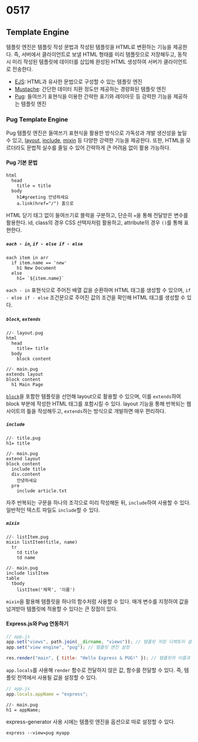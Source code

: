 # 0517

## Template Engine

템플릿 엔진은 템플릿 작성 문법과 작성된 템플릿을 HTML로 변환하는 기능을 제공한다. 즉, 서버에서 클라이언트로 보낼 HTML 형태를 미리 템플릿으로 저장해두고, 동작 시 미리 작성된 템플릿에 데이터를 삽입해 완성된 HTML 생성하여 서버가 클라이언트로 전송한다.

- [EJS](https://www.npmjs.com/package/ejs): HTML과 유사한 문법으로 구성할 수 있는 템플릿 엔진
- [Mustache](https://github.com/janl/mustache.js): 간단한 데이터 치환 정도만 제공하는 경량화된 템플릿 엔진
- [Pug](https://pugjs.org/api/getting-started.html): 들여쓰기 표현식을 이용한 간략한 표기와 레이아웃 등 강력한 기능을 제공하는 템플릿 엔진

### Pug Template Engine

Pug 템플릿 엔진은 들여쓰기 표현식을 활용한 방식으로 가독성과 개발 생산성을 높일 수 있고, [layout](https://pugjs.org/language/inheritance.html), [include](https://pugjs.org/language/includes.html), [mixin](https://pugjs.org/language/mixins.html) 등 다양한 강력한 기능을 제공한다. 또한, HTML을 모르더라도 문법적 실수를 줄일 수 있어 간략하게 큰 어려움 없이 활용 가능하다.

#### Pug 기본 문법

```pug
html
  head
    title = title
  body
    h1#greeting 안녕하세요
    a.link(href="/") 홈으로
```

HTML 닫기 태그 없이 들여쓰기로 블럭을 구분하고, 단순히 `=`을 통해 전달받은 변수를 활용한다. id, class의 경우 CSS 선택자처럼 활용하고, attribute의 경우 `()`를 통해 표현한다.

##### `each - in`, `if - else if - else`

```pug
each item in arr
  if item.name == 'new'
    h1 New Document
  else
    h1= `${item.name}`
```

`each - in` 표현식으로 주어진 배열 값을 순환하며 HTML 태그를 생성할 수 있으며, `if - else if - else` 조건문으로 주어진 값의 조건을 확인해 HTML 태그를 생성할 수 있다.

##### `block`, `extends`

```pug
//- layout.pug
html
  head
    title= title
  body
    block content

//- main.pug
extends layout
block content
  h1 Main Page
```

[`block`](https://pugjs.org/language/inheritance.html)을 포함한 템플릿을 선언해 layout으로 활용할 수 있으며, 이를 `extends`하여 block 부분에 작성한 HTML 태그를 포함시킬 수 있다. layout 기능을 통해 반복되는 웹사이트의 틀을 작성해두고, `extends`하는 방식으로 개발하면 매우 편리하다.

##### `include`

```pug
//- title.pug
h1= title

//- main.pug
extend layout
block content
  include title
  div.content
    안녕하세요
  pre
    include article.txt
```

자주 반복되는 구문을 하나의 조각으로 미리 작성해둔 뒤, `include`하여 사용할 수 있다. 일반적인 텍스트 파일도 `include`할 수 있다.

##### `mixin`

```pug
//- listItem.pug
mixin listItem(title, name)
  tr
    td title
    td name

//- main.pug
include listItem
table
  tbody
    listItem('제목', '이름')
```

`mixin`을 활용해 템플릿을 하나의 함수처럼 사용할 수 있다. 매개 변수를 지정하여 값을 넘겨받아 템플릿에 적용할 수 있다는 큰 장점이 있다.

#### Express.js와 Pug 연동하기

```js
// app.js
app.set("views", path.join(__dirname, "views")); // 템플릿 저장 디렉토리 설정
app.set("view engine", "pug"); // 템플릿 엔진 설정

res.render("main", { title: "Hello Express & PUG!" }); // 템플릿의 이름과 전달하는 값을 인자로 받아 화면에 렌더링
```

`app.locals`를 사용해 `render` 함수로 전달하지 않은 값, 함수를 전달할 수 있다. 즉, 템플릿 전역에서 사용될 값을 설정할 수 있다.

```js
// app.js
app.locals.appName = "express";
```

```pug
//- main.pug
h1 = appName;
```

express-generator 사용 시에는 템플릿 엔진을 옵션으로 따로 설정할 수 있다.

```ps
express --view=pug myapp
```
